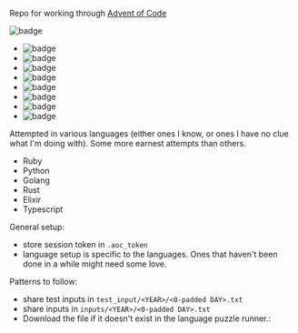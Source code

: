 Repo for working through [Advent of Code](http://adventofcode.com)

![badge](https://img.shields.io/endpoint?label=Total%20Stars%20%E2%AD%90&url=https%3A%2F%2Fgist.githubusercontent.com%2Ffdm1%2F88c3907f142f24c32e91ce1dc79729f3%2Fraw%2Faoc_stars_total.json)
- ![badge](https://img.shields.io/endpoint?label=2015%20Stars%20%E2%AD%90&url=https%3A%2F%2Fgist.githubusercontent.com%2Ffdm1%2F88c3907f142f24c32e91ce1dc79729f3%2Fraw%2Faoc_stars_2015.json)
- ![badge](https://img.shields.io/endpoint?label=2016%20Stars%20%E2%AD%90&url=https%3A%2F%2Fgist.githubusercontent.com%2Ffdm1%2F88c3907f142f24c32e91ce1dc79729f3%2Fraw%2Faoc_stars_2016.json)
- ![badge](https://img.shields.io/endpoint?label=2017%20Stars%20%E2%AD%90&url=https%3A%2F%2Fgist.githubusercontent.com%2Ffdm1%2F88c3907f142f24c32e91ce1dc79729f3%2Fraw%2Faoc_stars_2017.json)
- ![badge](https://img.shields.io/endpoint?label=2018%20Stars%20%E2%AD%90&url=https%3A%2F%2Fgist.githubusercontent.com%2Ffdm1%2F88c3907f142f24c32e91ce1dc79729f3%2Fraw%2Faoc_stars_2018.json)
- ![badge](https://img.shields.io/endpoint?label=2019%20Stars%20%E2%AD%90&url=https%3A%2F%2Fgist.githubusercontent.com%2Ffdm1%2F88c3907f142f24c32e91ce1dc79729f3%2Fraw%2Faoc_stars_2019.json)
- ![badge](https://img.shields.io/endpoint?label=2020%20Stars%20%E2%AD%90&url=https%3A%2F%2Fgist.githubusercontent.com%2Ffdm1%2F88c3907f142f24c32e91ce1dc79729f3%2Fraw%2Faoc_stars_2020.json)
- ![badge](https://img.shields.io/endpoint?label=2021%20Stars%20%E2%AD%90&url=https%3A%2F%2Fgist.githubusercontent.com%2Ffdm1%2F88c3907f142f24c32e91ce1dc79729f3%2Fraw%2Faoc_stars_2021.json)
- ![badge](https://img.shields.io/endpoint?label=2022%20Stars%20%E2%AD%90&url=https%3A%2F%2Fgist.githubusercontent.com%2Ffdm1%2F88c3907f142f24c32e91ce1dc79729f3%2Fraw%2Faoc_stars_2022.json)

Attempted in various languages (either ones I know, or ones I have no clue what I'm doing with). Some more earnest attempts than others.
- Ruby
- Python
- Golang
- Rust
- Elixir
- Typescript

General setup:
- store session token in `.aoc_token`
- language setup is specific to the languages. Ones that haven't been done in a while might need some love.

Patterns to follow:
- share test inputs in `test_input/<YEAR>/<0-padded DAY>.txt`
- share inputs in `inputs/<YEAR>/<0-padded DAY>.txt`
- Download the file if it doesn't exist in the language puzzle runner.:
